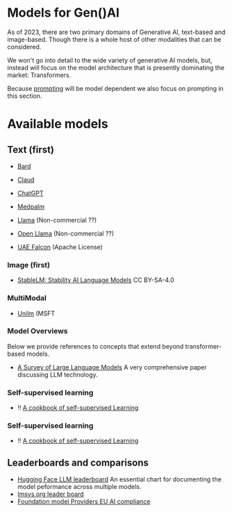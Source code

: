 # Models for Gen()AI

As of 2023, there are two primary domains of Generative AI, text-based and image-based. Though there is a whole host of other modalities that can be considered. 

We won't go into detail to the wide variety of generative AI models, but, instead will focus on the model architecture that is presently dominating the market: Transformers. 

Because [prompting](prompting.md) will be model dependent we also focus on prompting in this section. 


# Available models

## Text (first)
* [Bard](https://bard.google.com/)
* [Claud]()
* [ChatGPT](https://openai.com/blog/chatgpt)

* [Medpalm](https://arxiv.org/abs/2212.13138)
* [Llama](https://github.com/facebookresearch/llama) (Non-commercial ??)
* [Open Llama](https://github.com/openlm-research/open_llama) (Non-commercial ??)
* [UAE Falcon](https://www.tii.ae/news/uaes-falcon-40b-now-royalty-free) (Apache License)


### Image (first)

- [StableLM: Stability AI Language Models](https://github.com/stability-AI/stableLM/)  CC BY-SA-4.0

### MultiModal 

- [Unilm](https://github.com/microsoft/unilm) (MSFT

### Model Overviews

Below we provide references to concepts that extend beyond transformer-based models.
- [A Survey of Large Language Models](https://arxiv.org/pdf/2303.18223.pdf) A very comprehensive paper discussing LLM technology. 

### Self-supervised learning

- ‼️ [A cookbook of self-supervised Learning](https://arxiv.org/pdf/2304.12210.pdf) 

### Self-supervised learning

- ‼️ [A cookbook of self-supervised Learning](https://arxiv.org/pdf/2304.12210.pdf) 

## Leaderboards and comparisons
- [Hugging Face LLM leaderboard](https://huggingface.co/spaces/HuggingFaceH4/open_llm_leaderboard) An essential chart for documenting the model peformance across multiple models.
- [lmsys.org leader board](https://lmsys.org/blog/2023-06-22-leaderboard/)
- [Foundation model Providers EU AI compliance](https://crfm.stanford.edu/2023/06/15/eu-ai-act.html)
